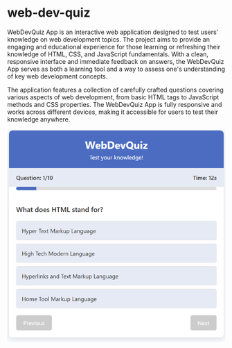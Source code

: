 # web-dev-quiz
WebDevQuiz App is an interactive web application designed to test users' knowledge on web development topics. The project aims to provide an engaging and educational experience for those learning or refreshing their knowledge of HTML, CSS, and JavaScript fundamentals. With a clean, responsive interface and immediate feedback on answers, the WebDevQuiz App serves as both a learning tool and a way to assess one's understanding of key web development concepts.

The application features a collection of carefully crafted questions covering various aspects of web development, from basic HTML tags to JavaScript methods and CSS properties. The WebDevQuiz App is fully responsive and works across different devices, making it accessible for users to test their knowledge anywhere.

![WebDevQuiz App Mockup](media/web-dev-quiz-app.png)